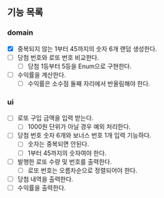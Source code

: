 ## 기능 목록

### domain

- [x] 중복되지 않는 1부터 45까지의 숫자 6개 랜덤 생성한다.
- [ ] 당첨 번호와 로또 번호 비교한다.
    - [ ] 당첨 1등부터 5등을 Enum으로 구현한다. 
- [ ] 수익률을 계산한다.
  - [ ] 수익률은 소수점 둘째 자리에서 반올림해야 한다.
  
### ui

- [ ] 로또 구입 금액을 입력 받는다.
    - [ ] 1000원 단위가 아닐 경우 예외 처리한다.
- [ ] 당첨 번호 숫자 6개와 보너스 번호 1개 입력 기능하다.
  - [ ] 숫자는 중복되면 안된다.
  - [ ] 1부터 45까지의 숫자여야 한다.
- [ ] 발행한 로또 수량 및 번호를 출력한다.
  - [ ] 로또 번호는 오름차순으로 정렬되어야 한다.
- [ ] 당첨 내역을 출력한다.
- [ ] 수익률을 출력한다.